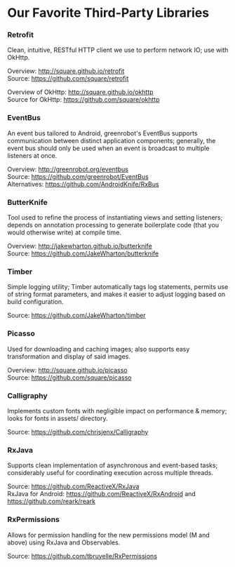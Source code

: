 # Our Favorite Third-Party Libraries

### Retrofit

Clean, intuitive, RESTful HTTP client we use to perform network IO; use with OkHttp.

Overview: <http://square.github.io/retrofit> <br/>
Source: <https://github.com/square/retrofit>

Overview of OkHttp: <http://square.github.io/okhttp> <br/>
Source for OkHttp: <https://github.com/square/okhttp>

### EventBus

An event bus tailored to Android, greenrobot's EventBus supports communication between distinct application components; generally, the event bus should only be used when an event is broadcast to multiple listeners at once.  

Overview: <http://greenrobot.org/eventbus> <br/>
Source: <https://github.com/greenrobot/EventBus> <br/>
Alternatives: <https://github.com/AndroidKnife/RxBus>

### ButterKnife

Tool used to refine the process of instantiating views and setting listeners; depends on annotation processing to generate boilerplate code (that you would otherwise write) at compile time.

Overview: <http://jakewharton.github.io/butterknife> <br/>
Source: <https://github.com/JakeWharton/butterknife>

### Timber

Simple logging utility; Timber automatically tags log statements, permits use of string format parameters, and makes it easier to adjust logging based on build configuration.

Source: <https://github.com/JakeWharton/timber>

### Picasso

Used for downloading and caching images; also supports easy transformation and display of said images. 

Overview: <http://square.github.io/picasso> <br/>
Source: <https://github.com/square/picasso>

### Calligraphy

Implements custom fonts with negligible impact on performance & memory; looks for fonts in assets/ directory.

Source: <https://github.com/chrisjenx/Calligraphy>

### RxJava

Supports clean implementation of asynchronous and event-based tasks; considerably useful for coordinating execution across multiple threads.  

Source: <https://github.com/ReactiveX/RxJava> <br/>
RxJava for Android: <https://github.com/ReactiveX/RxAndroid> and <https://github.com/reark/reark>

### RxPermissions
Allows for permission handling for the new permissions model (M and above) using RxJava and Observables.    

Source: <https://github.com/tbruyelle/RxPermissions> <br/>
